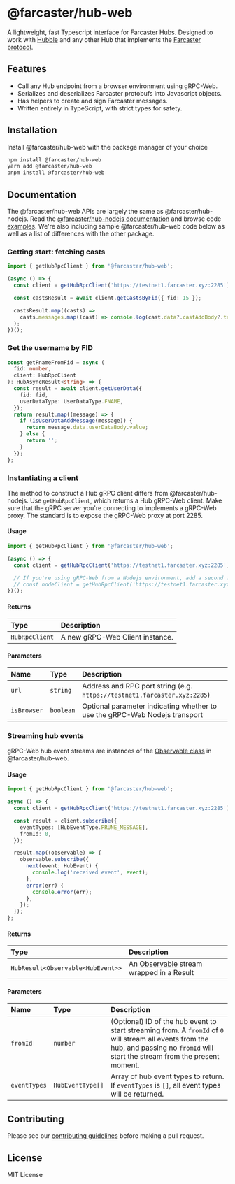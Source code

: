 # @farcaster/hub-web

A lightweight, fast Typescript interface for Farcaster Hubs. Designed to work with [Hubble](https://github.com/farcasterxyz/hubble/) and any other Hub that implements the [Farcaster protocol](https://github.com/farcasterxyz/protocol).

## Features

- Call any Hub endpoint from a browser environment using gRPC-Web.
- Serializes and deserializes Farcaster protobufs into Javascript objects.
- Has helpers to create and sign Farcaster messages.
- Written entirely in TypeScript, with strict types for safety.

## Installation

Install @farcaster/hub-web with the package manager of your choice

```bash
npm install @farcaster/hub-web
yarn add @farcaster/hub-web
pnpm install @farcaster/hub-web
```

## Documentation

The @farcaster/hub-web APIs are largely the same as @farcaster/hub-nodejs. Read the [@farcaster/hub-nodejs documentation](https://github.com/farcasterxyz/hubble/tree/main/packages/hub-nodejs/docs) and browse code [examples](https://github.com/farcasterxyz/hubble/tree/main/packages/hub-nodejs/examples). We're also including sample @farcaster/hub-web code below as well as a list of differences with the other package.

### Getting start: fetching casts

```typescript
import { getHubRpcClient } from '@farcaster/hub-web';

(async () => {
  const client = getHubRpcClient('https://testnet1.farcaster.xyz:2285');

  const castsResult = await client.getCastsByFid({ fid: 15 });

  castsResult.map((casts) =>
    casts.messages.map((cast) => console.log(cast.data?.castAddBody?.text))
  );
})();
```

### Get the username by FID

```typescript
const getFnameFromFid = async (
  fid: number,
  client: HubRpcClient
): HubAsyncResult<string> => {
  const result = await client.getUserData({
    fid: fid,
    userDataType: UserDataType.FNAME,
  });
  return result.map((message) => {
    if (isUserDataAddMessage(message)) {
      return message.data.userDataBody.value;
    } else {
      return '';
    }
  });
};
```

### Instantiating a client

The method to construct a Hub gRPC client differs from @farcaster/hub-nodejs. Use `getHubRpcClient`, which returns a Hub gRPC-Web client. Make sure that the gRPC server you're connecting to implements a gRPC-Web proxy. The standard is to expose the gRPC-Web proxy at port 2285.

#### Usage

```typescript
import { getHubRpcClient } from '@farcaster/hub-web';

(async () => {
  const client = getHubRpcClient('https://testnet1.farcaster.xyz:2285');

  // If you're using gRPC-Web from a Nodejs environment, add a second false parameter
  // const nodeClient = getHubRpcClient('https://testnet1.farcaster.xyz:2285', false);
})();
```

#### Returns

| Type           | Description                     |
| :------------- | :------------------------------ |
| `HubRpcClient` | A new gRPC-Web Client instance. |

#### Parameters

| Name        | Type      | Description                                                                |
| :---------- | :-------- | :------------------------------------------------------------------------- |
| `url`       | `string`  | Address and RPC port string (e.g. `https://testnet1.farcaster.xyz:2285`)   |
| `isBrowser` | `boolean` | Optional parameter indicating whether to use the gRPC-Web Nodejs transport |

### Streaming hub events

gRPC-Web hub event streams are instances of the [Observable class](https://rxjs.dev/guide/observable) in @farcaster/hub-web.

#### Usage

```typescript
import { getHubRpcClient } from '@farcaster/hub-web';

async () => {
  const client = getHubRpcClient('https://testnet1.farcaster.xyz:2285');

  const result = client.subscribe({
    eventTypes: [HubEventType.PRUNE_MESSAGE],
    fromId: 0,
  });

  result.map((observable) => {
    observable.subscribe({
      next(event: HubEvent) {
        console.log('received event', event);
      },
      error(err) {
        console.error(err);
      },
    });
  });
};
```

#### Returns

| Type                              | Description                                                                   |
| :-------------------------------- | :---------------------------------------------------------------------------- |
| `HubResult<Observable<HubEvent>>` | An [Observable](https://rxjs.dev/guide/observable) stream wrapped in a Result |

#### Parameters

| Name         | Type             | Description                                                                                                                                                                           |
| :----------- | :--------------- | :------------------------------------------------------------------------------------------------------------------------------------------------------------------------------------ |
| `fromId`     | `number`         | (Optional) ID of the hub event to start streaming from. A `fromId` of `0` will stream all events from the hub, and passing no `fromId` will start the stream from the present moment. |
| `eventTypes` | `HubEventType[]` | Array of hub event types to return. If `eventTypes` is `[]`, all event types will be returned.                                                                                        |

## Contributing

Please see our [contributing guidelines](https://github.com/farcasterxyz/hubble/blob/main/CONTRIBUTING.md) before making a pull request.

## License

MIT License

